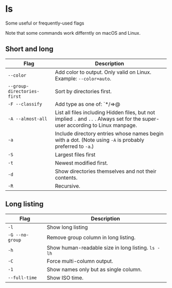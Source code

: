 # ls

Some useful or frequently-used flags

Note that some commands work differntly on macOS and Linux.

## Short and long

| Flag                        | Description                                                                                                                     |
| --------------------------- | ------------------------------------------------------------------------------------------------------------------------------- |
| `--color`                   | Add color to output. Only valid on Linux. Example: `--color=auto`.                                                              |
| `--group-directories-first` | Sort by directories first.                                                                                                      |
| `-F --classify`             | Add type as one of: `*/=>@|`                                                                                                    |
| `-A --almost-all`           | List all files including Hidden files, but not implied `.` and `..` . Always set for the super-user according to Linux manpage. |
| `-a`                        | Include directory entries whose names begin with a dot. (Note using `-A` is probably preferred to `-a`.)                        |
| `-S`                        | Largest files first                                                                                                             |
| `-t`                        | Newest modified first.                                                                                                          |
| `-d`                        | Show directories themselves and not their contents.                                                                             |
| `-R `                       | Recursive.                                                                                                                      |


## Long listing

| Flag            | Description                                        |
| --------------- | -------------------------------------------------- |
| `-l`            | Show long listing                                  |
| `-G --no-group` | Remove group column in long listing.               |
| `-h`            | Show human-readable size in long listing. `ls -lh` |
| `-C`            | Force multi-column output.                         |
| `-1`            | Show names only but as single column.              |
| `--full-time`   | Show ISO time.                                     |
